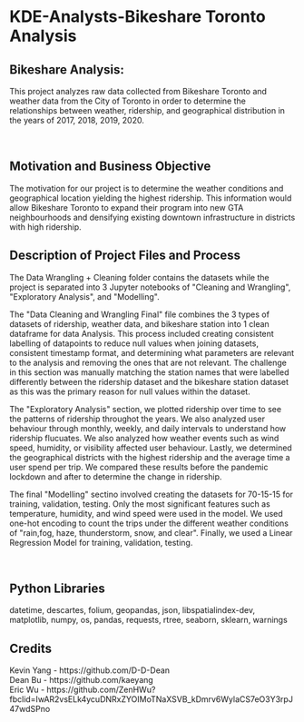 # KDE-Analysts-Bikeshare Toronto Analysis

<h2>Bikeshare Analysis:</h2>

<p>
This project analyzes raw data collected from Bikeshare Toronto and weather data from the City of Toronto in order to determine the relationships between weather, ridership, and geographical distribution in the years of 2017, 2018, 2019, 2020.
</p>

<br>

<h2>Motivation and Business Objective</h2>

<p>
The motivation for our project is to determine the weather conditions and geographical location yielding the highest ridership. This information would allow Bikeshare Toronto to expand their program into new GTA neighbourhoods and densifying existing downtown infrastructure in districts with high ridership.

<br>
  
<h2>Description of Project Files and Process</h2>
The Data Wrangling + Cleaning folder contains the datasets while the project is separated into 3 Jupyter notebooks of "Cleaning and Wrangling", "Exploratory Analysis", and "Modelling".

The "Data Cleaning and Wrangling Final" file combines the 3 types of datasets of ridership, weather data, and bikeshare station into 1 clean dataframe for data Analysis. This process included creating consistent labelling of datapoints to reduce null values when joining datasets, consistent timestamp format, and determining what parameters are relevant to the analysis and removing the ones that are not relevant. The challenge in this section was manually matching the station names that were labelled differently between the ridership dataset and the bikeshare station dataset as this was the primary reason for null values within the dataset. 

The "Exploratory Analysis" section, we plotted ridership over time to see the patterns of ridership throughot the years. We also analyzed user behaviour through monthly, weekly, and daily intervals to understand how ridership flucuates. We also analyzed how weather events such as wind speed, humidity, or visibility affected user behaviour. Lastly, we determined the geographical districts with the highest ridership and the average time a user spend per trip. We compared these results before the pandemic lockdown and after to determine the change in ridership.

The final "Modelling" sectino involved creating the datasets for 70-15-15 for training, validation, testing. Only the most significant features such as temperature, humidity, and wind speed were used in the model. We used one-hot encoding to count the trips under the different weather conditions of "rain,fog, haze, thunderstorm, snow, and clear". Finally, we used a Linear Regression Model for training, validation, testing. 

<br>

<h2> Python Libraries </h2>
datetime, descartes, folium, geopandas, json, libspatialindex-dev, matplotlib, numpy, os, pandas, requests, rtree, seaborn, sklearn, warnings

<br>

<h2> Credits </h2>
Kevin Yang - https://github.com/D-D-Dean
<br>
Dean Bu - https://github.com/kaeyang
<br>
Eric Wu - https://github.com/ZenHWu?fbclid=IwAR2vsELk4ycuDNRxZYOIMoTNaXSVB_kDmrv6WylaCS7eO3Y3rpJ47wdSPno

